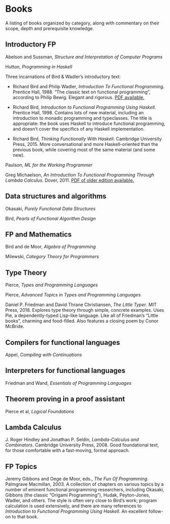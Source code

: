 # Books

A listing of books organized by category, along with commentary on
their scope, depth and prerequisite knowledge.

## Introductory FP

Abelson and Sussman, *Structure and Interpretation of Computer Programs*

Hutton, *Programming in Haskell*

Three incarnations of Bird & Wadler’s introductory text:

  * Richard Bird and Philip Wadler, *Introduction To Functional
    Programming*.  Prentice Hall, 1988.  “The classic text on
    functional programming”, according to Philip Bewig.  Elegant and
    rigorous.
    [PDF available.](https://usi-pl.github.io/lc/sp-2014/doc/Bird_Wadler.%20Introduction%20to%20Functional%20Programming.1ed.pdf)

  * Richard Bird, *Introduction to Functional Programming Using Haskell*.
    Prentice Hall, 1998.  Contains lots of new material, including
    an introduction to monadic programming and typeclasses.  The title
    is appropriate: the book uses Haskell to introduce functional
    programming, and doesn’t cover the specifics of any Haskell
    implementation.

  * Richard Bird, *Thinking Functionally With Haskell*.  Cambridge
    University Press, 2015.  More conversational and more
    Haskell-oriented than the previous book, while covering most of the
    same material (and some new).

Paulson, *ML for the Working Programmer*

Greg Michaelson, *An Introduction To Functional Programming Through
Lambda Calculus*.  Dover, 2011.
[PDF of older edition available.](http://www.macs.hw.ac.uk/~greg/books/gjm.lambook88.pdf)

## Data structures and algorithms

Okasaki, *Purely Functional Data Structures*

Bird, *Pearls of Functional Algorithm Design*

## FP and Mathematics

Bird and de Moor, *Algebra of Programming*

Milewski, *Category Theory for Programmers*

## Type Theory

Pierce, *Types and Programming Languages*

Pierce, *Advanced Topics in Types and Programming Languages*

Daniel P. Friedman and David Thrane Christiansen, *The Little Typer*.
MIT Press, 2018.  Explores type theory through simple, concrete examples.
Uses Pie, a dependently-typed Lisp-like language.  Like all of Friedman’s
“Little books”, charming and food-filled.  Also features a closing poem
by Conor McBride.

## Compilers for functional languages

Appel, *Compiling with Continuations*

## Interpreters for functional languages

Friedman and Wand, *Essentials of Programming Languages*

## Theorem proving in a proof assistant

Pierce et al, *Logical Foundations*

## Lambda Calculus

J. Roger Hindley and Jonathan P. Seldin, *Lambda-Calculus and
Combinators*.  Cambridge University Press, 2008.  Good foundational
text, for those comfortable with a fast-moving, formal approach.

## FP Topics

Jeremy Gibbons and Oege de Moor, eds., *The Fun Of Programming*.
Palmgrave Macmillan, 2003.  A collection of chapters on various topics
by a number of eminent functional programming researchers, including
Okasaki, Gibbons (the classic “Origami Programming”), Hudak,
Peyton-Jones, Wadler, and others.  The style is often very close to
Bird’s work; program calculation is used extensively, and there are
many references to *Introduction to Functional Programming Using
Haskell*.  An excellent follow-on to that book.
